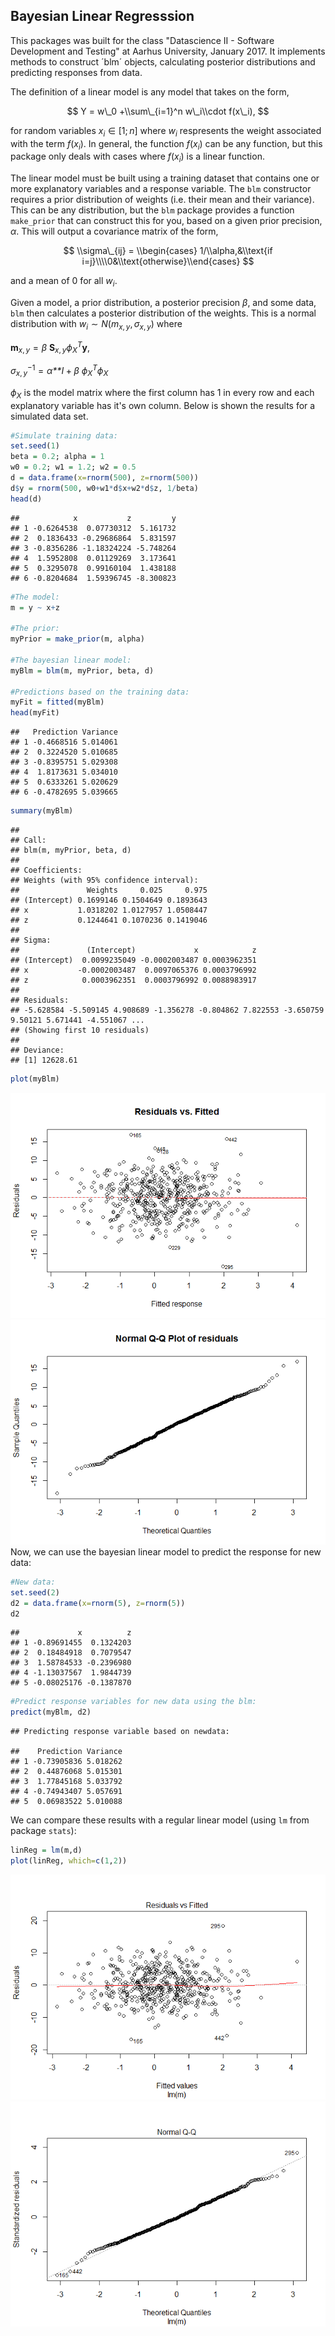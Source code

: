 Bayesian Linear Regresssion
---------------------------

This packages was built for the class "Datascience II - Software Development and Testing" at Aarhus University, January 2017. It implements methods to construct ´blm´ objects, calculating posterior distributions and predicting responses from data.

The definition of a linear model is any model that takes on the form,

$$
Y = w\_0 +\\sum\_{i=1}^n w\_i\\cdot f(x\_i), 
$$

for random variables *x*<sub>*i*</sub> ∈ \[1; *n*\] where *w*<sub>*i*</sub> respresents the weight associated with the term *f*(*x*<sub>*i*</sub>). In general, the function *f*(*x*<sub>*i*</sub>) can be any function, but this package only deals with cases where *f*(*x*<sub>*i*</sub>) is a linear function.

The linear model must be built using a training dataset that contains one or more explanatory variables and a response variable. The `blm` constructor requires a prior distribution of weights (i.e. their mean and their variance). This can be any distribution, but the `blm` package provides a function `make_prior` that can construct this for you, based on a given prior precision, *α*. This will output a covariance matrix of the form,

$$
\\sigma\_{ij} = \\begin{cases} 1/\\alpha,&\\text{if i=j}\\\\0&\\text{otherwise}\\end{cases}
$$

and a mean of 0 for all *w*<sub>*i*</sub>.

Given a model, a prior distribution, a posterior precision *β*, and some data, `blm` then calculates a posterior distribution of the weights. This is a normal distribution with *w*<sub>*i*</sub> ∼ *N*(*m*<sub>*x*, *y*</sub>, *σ*<sub>*x*, *y*</sub>) where

**m**<sub>*x*, *y*</sub> = *β* **S**<sub>*x*, *y*</sub>*ϕ*<sub>*X*</sub><sup>*T*</sup>**y**,

*σ*<sub>*x*, *y*</sub><sup>−1</sup> = *α**I* + *β* *ϕ*<sub>*X*</sub><sup>*T*</sup>*ϕ*<sub>*X*</sub>

*ϕ*<sub>*X*</sub> is the model matrix where the first column has 1 in every row and each explanatory variable has it's own column. Below is shown the results for a simulated data set.

``` r
#Simulate training data:
set.seed(1)
beta = 0.2; alpha = 1
w0 = 0.2; w1 = 1.2; w2 = 0.5
d = data.frame(x=rnorm(500), z=rnorm(500))
d$y = rnorm(500, w0+w1*d$x+w2*d$z, 1/beta)
head(d)
```

    ##            x           z         y
    ## 1 -0.6264538  0.07730312  5.161732
    ## 2  0.1836433 -0.29686864  5.831597
    ## 3 -0.8356286 -1.18324224 -5.748264
    ## 4  1.5952808  0.01129269  3.173641
    ## 5  0.3295078  0.99160104  1.438188
    ## 6 -0.8204684  1.59396745 -8.300823

``` r
#The model:
m = y ~ x+z

#The prior:
myPrior = make_prior(m, alpha)

#The bayesian linear model:
myBlm = blm(m, myPrior, beta, d)

#Predictions based on the training data:
myFit = fitted(myBlm)
head(myFit)
```

    ##   Prediction Variance
    ## 1 -0.4668516 5.014061
    ## 2  0.3224520 5.010685
    ## 3 -0.8395751 5.029308
    ## 4  1.8173631 5.034010
    ## 5  0.6333261 5.020629
    ## 6 -0.4782695 5.039665

``` r
summary(myBlm)
```

    ## 
    ## Call:
    ## blm(m, myPrior, beta, d)
    ## 
    ## Coefficients:
    ## Weights (with 95% confidence interval):
    ##               Weights     0.025     0.975
    ## (Intercept) 0.1699146 0.1504649 0.1893643
    ## x           1.0318202 1.0127957 1.0508447
    ## z           0.1244641 0.1070236 0.1419046
    ## 
    ## Sigma:
    ##               (Intercept)             x            z
    ## (Intercept)  0.0099235049 -0.0002003487 0.0003962351
    ## x           -0.0002003487  0.0097065376 0.0003796992
    ## z            0.0003962351  0.0003796992 0.0088983917
    ## 
    ## Residuals:
    ## -5.628584 -5.509145 4.908689 -1.356278 -0.804862 7.822553 -3.650759 9.50121 5.671441 -4.551067 ...
    ## (Showing first 10 residuals)
    ## 
    ## Deviance:
    ## [1] 12628.61

``` r
plot(myBlm)
```

![](README_files/figure-markdown_github/myBlm-1.png)![](README_files/figure-markdown_github/myBlm-2.png) Now, we can use the bayesian linear model to predict the response for new data:

``` r
#New data:
set.seed(2)
d2 = data.frame(x=rnorm(5), z=rnorm(5))
d2
```

    ##             x          z
    ## 1 -0.89691455  0.1324203
    ## 2  0.18484918  0.7079547
    ## 3  1.58784533 -0.2396980
    ## 4 -1.13037567  1.9844739
    ## 5 -0.08025176 -0.1387870

``` r
#Predict response variables for new data using the blm:
predict(myBlm, d2)
```

    ## Predicting response variable based on newdata:

    ##    Prediction Variance
    ## 1 -0.73905836 5.018262
    ## 2  0.44876068 5.015301
    ## 3  1.77845168 5.033792
    ## 4 -0.74943407 5.057691
    ## 5  0.06983522 5.010088

We can compare these results with a regular linear model (using `lm` from package `stats`):

``` r
linReg = lm(m,d)
plot(linReg, which=c(1,2))
```

![](README_files/figure-markdown_github/lm-1.png)![](README_files/figure-markdown_github/lm-2.png)
